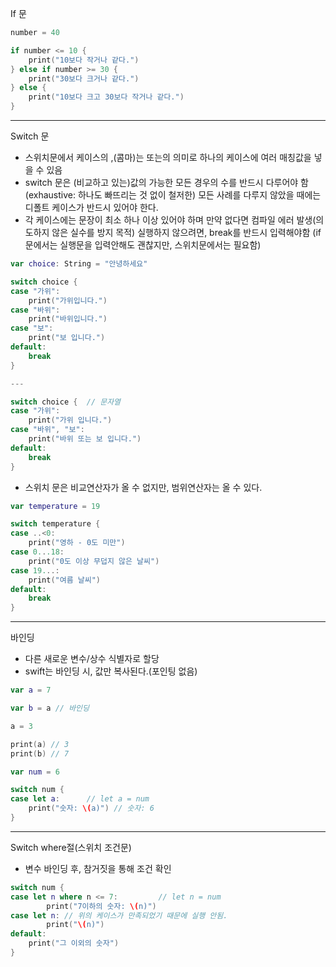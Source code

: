 If 문

```swift
number = 40

if number <= 10 {
    print("10보다 작거나 같다.")
} else if number >= 30 {
    print("30보다 크거나 같다.")
} else {
    print("10보다 크고 30보다 작거나 같다.")
}
```

---

Switch 문

- 스위치문에서 케이스의 ,(콤마)는 또는의 의미로 하나의 케이스에
  여러 매칭값을 넣을 수 있음
- switch 문은 (비교하고 있는)값의 가능한 모든 경우의 수를 반드시
  다루어야 함 (exhaustive: 하나도 빠뜨리는 것 없이 철저한)
  모든 사례를 다루지 않았을 때에는 디폴트 케이스가 반드시 있어야 한다.
- 각 케이스에는 문장이 최소 하나 이상 있어야 하며 만약 없다면 컴파일
  에러 발생(의도하지 않은 실수를 방지 목적)
  실행하지 않으려면, break를 반드시 입력해야함 (if문에서는 실행문을
  입력안해도 괜찮지만, 스위치문에서는 필요함)

```swift
var choice: String = "안녕하세요"

switch choice {
case "가위":
	print("가위입니다.")
case "바위":
	print("바위입니다.")
case "보":
	print("보 입니다.")
default:
	break
}

---

switch choice {  // 문자열
case "가위":
    print("가위 입니다.")
case "바위", "보":
    print("바위 또는 보 입니다.")
default:
    break
}
```

- 스위치 문은 비교연산자가 올 수 없지만, 범위연산자는 올 수 있다.

```swift
var temperature = 19

switch temperature {
case ..<0:
    print("영하 - 0도 미만")
case 0...18:
    print("0도 이상 무덥지 않은 날씨")
case 19...:
    print("여름 날씨")
default:
    break
}
```

---

바인딩

- 다른 새로운 변수/상수 식별자로 할당
- swift는 바인딩 시, 값만 복사된다.(포인팅 없음)

```swift
var a = 7

var b = a // 바인딩

a = 3

print(a) // 3
print(b) // 7
```

```swift
var num = 6

switch num {
case let a:      // let a = num
    print("숫자: \(a)") // 숫자: 6
}
```

---

Switch where절(스위치 조건문)

- 변수 바인딩 후, 참거짓을 통해 조건 확인

```swift
switch num {
case let n where n <= 7:         // let n = num
		print("7이하의 숫자: \(n)")
case let n: // 위의 케이스가 만족되었기 때문에 실행 안됨.
		print("\(n)")
default:
    print("그 이외의 숫자")
}
```
